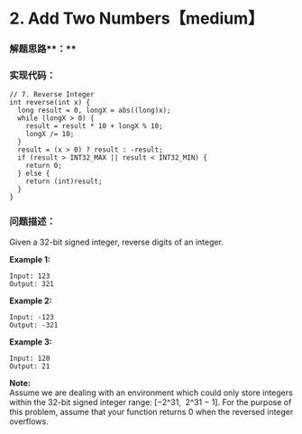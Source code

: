# 2. Add Two Numbers【medium】

### 解题思路**：**



### 实现代码：

```
// 7. Reverse Integer
int reverse(int x) {
  long result = 0, longX = abs((long)x);
  while (longX > 0) {
    result = result * 10 + longX % 10;
    longX /= 10;
  }
  result = (x > 0) ? result : -result;
  if (result > INT32_MAX || result < INT32_MIN) {
    return 0;
  } else {
    return (int)result;
  }
}
```

### 问题描述：

Given a 32-bit signed integer, reverse digits of an integer.

**Example 1:**

```
Input: 123
Output: 321
```

**Example 2:**

```
Input: -123
Output: -321
```

**Example 3:**

```
Input: 120
Output: 21
```

**Note:**  
Assume we are dealing with an environment which could only store integers within the 32-bit signed integer range: \[−2^31,  2^31 − 1\]. For the purpose of this problem, assume that your function returns 0 when the reversed integer overflows.

